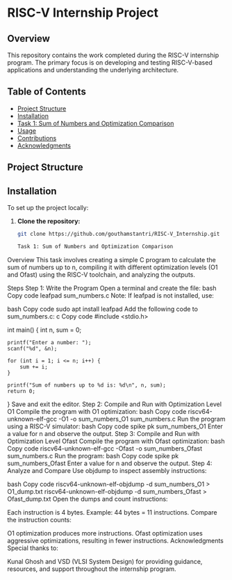 # RISC-V Internship Project

## Overview

This repository contains the work completed during the RISC-V internship program. The primary focus is on developing and testing RISC-V-based applications and understanding the underlying architecture.

## Table of Contents

- [Project Structure](#project-structure)
- [Installation](#installation)
- [Task 1: Sum of Numbers and Optimization Comparison](#task-1-sum-of-numbers-and-optimization-comparison)
- [Usage](#usage)
- [Contributions](#contributions)
- [Acknowledgments](#acknowledgments)

## Project Structure


## Installation

To set up the project locally:

1. **Clone the repository:**
   ```bash
   git clone https://github.com/gouthamstantri/RISC-V_Internship.git

   Task 1: Sum of Numbers and Optimization Comparison
Overview
This task involves creating a simple C program to calculate the sum of numbers up to n, compiling it with different optimization levels (O1 and Ofast) using the RISC-V toolchain, and analyzing the outputs.

Steps
Step 1: Write the Program
Open a terminal and create the file:
bash
Copy code
leafpad sum_numbers.c
Note: If leafpad is not installed, use:

bash
Copy code
sudo apt install leafpad
Add the following code to sum_numbers.c:
c
Copy code
#include <stdio.h>

int main() {
    int n, sum = 0;

    printf("Enter a number: ");
    scanf("%d", &n);

    for (int i = 1; i <= n; i++) {
        sum += i;
    }

    printf("Sum of numbers up to %d is: %d\n", n, sum);
    return 0;
}
Save and exit the editor.
Step 2: Compile and Run with Optimization Level O1
Compile the program with O1 optimization:
bash
Copy code
riscv64-unknown-elf-gcc -O1 -o sum_numbers_O1 sum_numbers.c
Run the program using a RISC-V simulator:
bash
Copy code
spike pk sum_numbers_O1
Enter a value for n and observe the output.
Step 3: Compile and Run with Optimization Level Ofast
Compile the program with Ofast optimization:
bash
Copy code
riscv64-unknown-elf-gcc -Ofast -o sum_numbers_Ofast sum_numbers.c
Run the program:
bash
Copy code
spike pk sum_numbers_Ofast
Enter a value for n and observe the output.
Step 4: Analyze and Compare
Use objdump to inspect assembly instructions:

bash
Copy code
riscv64-unknown-elf-objdump -d sum_numbers_O1 > O1_dump.txt
riscv64-unknown-elf-objdump -d sum_numbers_Ofast > Ofast_dump.txt
Open the dumps and count instructions:

Each instruction is 4 bytes.
Example: 44 bytes = 11 instructions.
Compare the instruction counts:

O1 optimization produces more instructions.
Ofast optimization uses aggressive optimizations, resulting in fewer instructions.
Acknowledgments
Special thanks to:

Kunal Ghosh and VSD (VLSI System Design) for providing guidance, resources, and support throughout the internship program.
